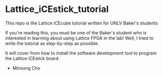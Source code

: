 # Lattice_iCEstick_tutorial
This repo is the Lattice iCEcube tutorial written for UNLV Baker's students

If you're reading this, you must be one of the Baker's student who is interested in learning about using Lattice FPGA in the lab!
Well, I tried to write the tutorial as step-by-step as possible.

It will cover from how to install the software development tool to program the Lattice iCEstick board.

- Minsung Cho
